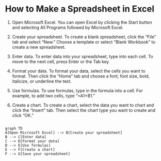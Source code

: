 # How to Make a Spreadsheet in Excel

1. Open Microsoft Excel. You can open Excel by clicking the Start button and selecting All Programs followed by Microsoft Excel.

2. Create your spreadsheet. To create a blank spreadsheet, click the “File” tab and select “New.” Choose a template or select “Blank Workbook” to create a new spreadsheet.

3. Enter data. To enter data into your spreadsheet, type into each cell. To move to the next cell, press Enter or the Tab key.

4. Format your data. To format your data, select the cells you want to format. Then click the “Home” tab and choose a font, font size, bold, italicize, or underline the text.

5. Use formulas. To use formulas, type in the formula into a cell. For example, to add two cells, type “=A1+B1.”

6. Create a chart. To create a chart, select the data you want to chart and click the “Insert” tab. Then select the chart type you want to create and click “OK.”


```mermaid

graph TD
A[Open Microsoft Excel] --> B[Create your spreadsheet]
B --> C[Enter data]
C --> D[Format your data]
D --> E[Use formulas]
E --> F[Create a chart]
F --> G[Save your spreadsheet]
```
